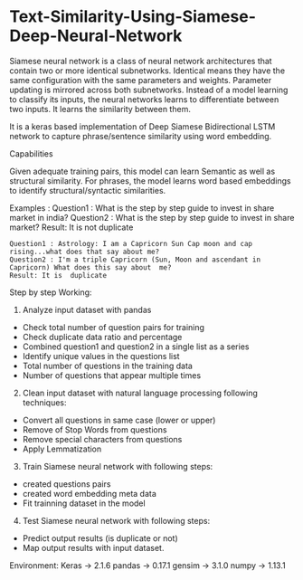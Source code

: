 # Text-Similarity-Using-Siamese-Deep-Neural-Network

Siamese neural network is a class of neural network architectures that contain two or more identical subnetworks. Identical means they have the same configuration with the same parameters and weights. Parameter updating is mirrored across both subnetworks. Instead of a model learning to classify its inputs, the neural networks learns to differentiate between two inputs. It learns the similarity between them.

It is a keras based implementation of Deep Siamese Bidirectional LSTM network to capture phrase/sentence similarity using word embedding.

Capabilities

Given adequate training pairs, this model can learn Semantic as well as structural similarity.
For phrases, the model learns word based embeddings to identify structural/syntactic similarities.

Examples :
	Question1 : What is the step by step guide to invest in share market in india?
	Question2 : What is the step by step guide to invest in share market?
	Result: It is not duplicate
  
	Question1 : Astrology: I am a Capricorn Sun Cap moon and cap rising...what does that say about me?
	Question2 : I'm a triple Capricorn (Sun, Moon and ascendant in Capricorn) What does this say about 	me?
	Result: It is  duplicate

Step by step Working:

1. Analyze input dataset with pandas
- Check total number of question pairs for training
- Check duplicate data ratio and percentage
- Combined question1 and question2 in a single list as a series
- Identify unique values in the questions list
- Total number of questions in the training data
- Number of questions that appear multiple times

2. Clean input dataset with natural language processing following techniques:
- Convert all questions in same case (lower or upper)
- Remove of Stop Words from questions
- Remove special characters from questions
- Apply Lemmatization

3. Train Siamese neural network with following steps:
- created questions pairs
- created word embedding meta data
- Fit trainning dataset in the model

4. Test Siamese neural network with following steps:
- Predict output results (is duplicate or not)
- Map output results with input dataset.

Environment:
Keras -> 2.1.6
pandas -> 0.17.1
gensim -> 3.1.0
numpy -> 1.13.1
